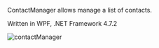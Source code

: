 ContactManager allows manage a list of contacts.

Written in WPF, .NET Framework 4.7.2

![contactManager](https://user-images.githubusercontent.com/72929760/200711005-28dfc5ce-b076-4f70-9baa-5a9434c8b650.png)
